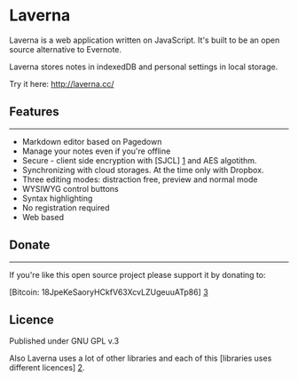 # Laverna

Laverna is a web application written on JavaScript. It's built to be an open source alternative to Evernote.

Laverna stores notes in indexedDB and personal settings in local storage.

Try it here: http://laverna.cc/

## Features
-----------------------

* Markdown editor based on Pagedown
* Manage your notes even if you're offline
* Secure - client side encryption with [SJCL] [1] and AES algotithm.
* Synchronizing with cloud storages. At the time only with Dropbox.
* Three editing modes: distraction free, preview and normal mode
* WYSIWYG control buttons
* Syntax highlighting
* No registration required
* Web based

## Donate
-----------------
If you're like this open source project please support it by donating to:

[Bitcoin: 18JpeKeSaoryHCkfV63XcvLZUgeuuATp86] [3]

## Licence
Published under GNU GPL v.3

Also Laverna uses a lot of other libraries and each of this [libraries uses different licences] [2].

[1]: http://bitwiseshiftleft.github.io/sjcl/
[2]: bower.json
[3]: bitcoin:18JpeKeSaoryHCkfV63XcvLZUgeuuATp86
